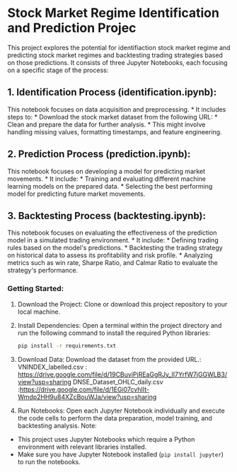 # Stock Market Regime Identification and Prediction Projec
This project explores the potential for identifiaction stock market regime and predicting stock market regimes and backtesting trading strategies based on those predictions. It consists of three Jupyter Notebooks, each focusing on a specific stage of the process:

## 1. Identification Process (identification.ipynb):
   This notebook focuses on data acquisition and preprocessing.
    * It includes steps to:
        * Download the stock market dataset from the following URL: 
        * Clean and prepare the data for further analysis.
        * This might involve handling missing values, formatting timestamps, and feature engineering.

## 2. Prediction Process (prediction.ipynb):
   This notebook focuses on developing a model for predicting market movements.
    * It include:
        * Training and evaluating different machine learning models on the prepared data.
        * Selecting the best performing model for predicting future market movements.

## 3. Backtesting Process (backtesting.ipynb):
   This notebook focuses on evaluating the effectiveness of the prediction model in a simulated trading environment.
    * It include:
        * Defining trading rules based on the model's predictions.
        * Backtesting the trading strategy on historical data to assess its profitability and risk profile.
        * Analyzing metrics such as win rate, Sharpe Ratio, and Calmar Ratio to evaluate the strategy's performance.



### Getting Started:

1. Download the Project: Clone or download this project repository to your local machine.


2. Install Dependencies: Open a terminal within the project directory and run the following command to install the required Python libraries:

   ```bash
   pip install -r requirements.txt
   ```

3. Download Data:  Download the dataset from the provided URL.:
    VNINDEX_labelled.csv :  https://drive.google.com/file/d/19CBuviPjREaGgRJy_II7YrfW7jGGWLB3/view?usp=sharing
    DNSE_Dataset_OHLC_daily.csv  :https://drive.google.com/file/d/1EGi07cvhIIt-Wmdp2HH9u84XZcBouWJa/view?usp=sharing
4. Run Notebooks: Open each Jupyter Notebook individually and execute the code cells to perform the data preparation, model training, and backtesting analysis.
Note:

* This project uses Jupyter Notebooks which require a Python environment with relevant libraries installed. 
* Make sure you have Jupyter Notebook installed (`pip install jupyter`) to run the notebooks.


